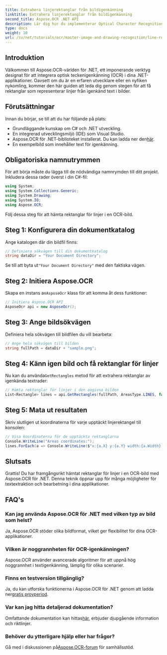 ```yaml
---
title: Extrahera linjerektanglar från bildigenkänning
linktitle: Extrahera linjerektanglar från bildigenkänning
second_title: Aspose.OCR .NET API
description: Lär dig hur du implementerar Optical Character Recognition (OCR) i dina .NET-applikationer med Aspose.OCR. Den här omfattande guiden leder dig genom processen att extrahera rektanglar för igenkända linjer.
type: docs
weight: 10
url: /sv/net/tutorials/ocr/master-image-and-drawing-recognition/line-rectangles-from-images-recognition/
---
```

## Introduktion

Välkommen till Aspose.OCR-världen för .NET, ett imponerande verktyg designat för att integrera optisk teckenigenkänning (OCR) i dina .NET-applikationer. Oavsett om du är en erfaren utvecklare eller en nyfiken nykomling, kommer den här guiden att leda dig genom stegen för att få rektanglar som representerar linjer från igenkänd text i bilder.

## Förutsättningar

Innan du börjar, se till att du har följande på plats:

- Grundläggande kunskap om C# och .NET utveckling.
- En integrerad utvecklingsmiljö (IDE) som Visual Studio.
-  Aspose.OCR för .NET-biblioteket installerat. Du kan ladda ner den[här](https://releases.aspose.com/ocr/net/).
- En exempelbild som innehåller text för igenkänning.

## Obligatoriska namnutrymmen

För att börja måste du lägga till de nödvändiga namnrymden till ditt projekt. Inkludera dessa rader överst i din C#-fil:

```csharp
using System;
using System.Collections.Generic;
using System.Drawing;
using System.IO;
using Aspose.OCR;
```

Följ dessa steg för att hämta rektanglar för linjer i en OCR-bild.

## Steg 1: Konfigurera din dokumentkatalog

Ange katalogen där din bildfil finns:

```csharp
// Definiera sökvägen till din dokumentkatalog
string dataDir = "Your Document Directory";
```

 Se till att byta ut`"Your Document Directory"` med den faktiska vägen.

## Steg 2: Initiera Aspose.OCR

 Skapa en instans av`AsposeOcr` klass för att komma åt dess funktioner:

```csharp
// Initiera Aspose.OCR API
AsposeOcr api = new AsposeOcr();
```

## Steg 3: Ange bildsökvägen

Definiera hela sökvägen till bildfilen du vill bearbeta:

```csharp
// Ange hela sökvägen till bilden
string fullPath = dataDir + "sample.png";
```

## Steg 4: Känn igen bild och få rektanglar för linjer

 Nu kan du använda`GetRectangles` metod för att extrahera rektanglar av igenkända textrader:

```csharp
// Hämta rektanglar för linjer i den angivna bilden
List<Rectangle> lines = api.GetRectangles(fullPath, AreasType.LINES, false);
```

## Steg 5: Mata ut resultaten

Skriv slutligen ut koordinaterna för varje upptäckt linjerektangel till konsolen:

```csharp
// Visa koordinaterna för de upptäckta rektanglarna
Console.WriteLine("Areas coordinates:");
lines.ForEach(a => Console.WriteLine($"x:{a.X} y:{a.Y} width:{a.Width} height:{a.Height}"));
```

## Slutsats

Grattis! Du har framgångsrikt hämtat rektanglar för linjer i en OCR-bild med Aspose.OCR för .NET. Denna teknik öppnar upp för många möjligheter för textextraktion och bearbetning i dina applikationer.

## FAQ's

### Kan jag använda Aspose.OCR för .NET med vilken typ av bild som helst?

Ja, Aspose.OCR stöder olika bildformat, vilket ger flexibilitet för dina OCR-applikationer.

### Vilken är noggrannheten för OCR-igenkänningen?

Aspose.OCR använder avancerade algoritmer för att uppnå hög noggrannhet i textigenkänning, lämplig för olika scenarier.

### Finns en testversion tillgänglig?

 Ja, du kan utforska funktionerna i Aspose.OCR för .NET genom att ladda ner[gratis provperiod](https://releases.aspose.com/).

### Var kan jag hitta detaljerad dokumentation?

 Omfattande dokumentation kan hittas[här](https://reference.aspose.com/ocr/net/), erbjuder djupgående information och riktlinjer.

### Behöver du ytterligare hjälp eller har frågor?

 Gå med i diskussionen på[Aspose.OCR-forum](https://forum.aspose.com/c/ocr/16) för samhällsstöd.